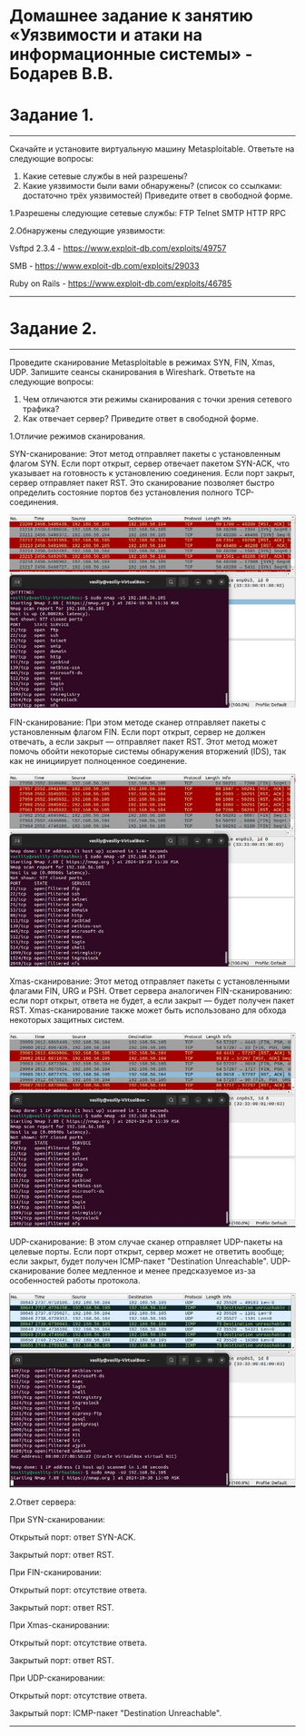 # Домашнее задание к занятию «Уязвимости и атаки на информационные системы» - Бодарев В.В.

# Задание 1.

---

Скачайте и установите виртуальную машину Metasploitable.
Ответьте на следующие вопросы:
1. Какие сетевые службы в ней разрешены?
2. Какие уязвимости были вами обнаружены? (список со ссылками: достаточно трёх уязвимостей)
Приведите ответ в свободной форме.

1.Разрешены следующие сетевые службы:
FTP
Telnet
SMTP
HTTP
RPC

2.Обнаружены следующие уязвимости:

Vsftpd 2.3.4 - https://www.exploit-db.com/exploits/49757

SMB - https://www.exploit-db.com/exploits/29033

Ruby on Rails - https://www.exploit-db.com/exploits/46785

---

# Задание 2.

---

Проведите сканирование Metasploitable в режимах SYN, FIN, Xmas, UDP.
Запишите сеансы сканирования в Wireshark.
Ответьте на следующие вопросы:
1. Чем отличаются эти режимы сканирования с точки зрения сетевого трафика?
2. Как отвечает сервер?
Приведите ответ в свободной форме.

1.Отличие режимов сканирования.

SYN-сканирование: Этот метод отправляет пакеты с установленным флагом SYN. Если порт открыт, сервер отвечает пакетом SYN-ACK, что указывает на готовность к установлению соединения. Если порт закрыт, сервер отправляет пакет RST. Это сканирование позволяет быстро определить состояние портов без установления полного TCP-соединения.

![image alt](https://github.com/vasionxxx/devhw2/blob/main/CICD/7_1.jpg)

FIN-сканирование: При этом методе сканер отправляет пакеты с установленным флагом FIN. Если порт открыт, сервер не должен отвечать, а если закрыт — отправляет пакет RST. Этот метод может помочь обойти некоторые системы обнаружения вторжений (IDS), так как не инициирует полноценное соединение.

![image alt](https://github.com/vasionxxx/devhw2/blob/main/CICD/7_2.jpg)

Xmas-сканирование: Этот метод отправляет пакеты с установленными флагами FIN, URG и PSH. Ответ сервера аналогичен FIN-сканированию: если порт открыт, ответа не будет, а если закрыт — будет получен пакет RST. Xmas-сканирование также может быть использовано для обхода некоторых защитных систем.

![image alt](https://github.com/vasionxxx/devhw2/blob/main/CICD/7_3.jpg)

UDP-сканирование: В этом случае сканер отправляет UDP-пакеты на целевые порты. Если порт открыт, сервер может не ответить вообще; если закрыт, будет получен ICMP-пакет "Destination Unreachable". UDP-сканирование более медленное и менее предсказуемое из-за особенностей работы протокола.

![image alt](https://github.com/vasionxxx/devhw2/blob/main/CICD/7_4.jpg)

2.Ответ сервера:

При SYN-сканировании:

Открытый порт: ответ SYN-ACK.

Закрытый порт: ответ RST.

При FIN-сканировании:

Открытый порт: отсутствие ответа.

Закрытый порт: ответ RST.

При Xmas-сканировании:

Открытый порт: отсутствие ответа.

Закрытый порт: ответ RST.

При UDP-сканировании:

Открытый порт: отсутствие ответа.

Закрытый порт: ICMP-пакет "Destination Unreachable".


---




